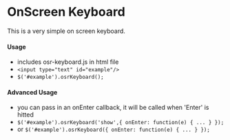 # OnScreen Keyboard

This is a very simple on screen keyboard.

#### Usage

  - includes osr-keyboard.js in html file
  - `<input type="text" id="example"/>`
  - `$('#example').osrKeyboard();`

#### Advanced Usage
  - you can pass in an onEnter callback, it will be called when 'Enter' is hitted
  - `$('#example').osrKeyboard('show',{ onEnter: function(e) { ... } });`
  - or `$('#example').osrKeyboard({ onEnter: function(e) { ... } });`